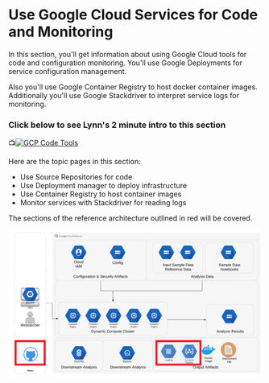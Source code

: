 # Use Google Cloud Services for Code and Monitoring

In this section, you'll get information about using Google Cloud tools for code and configuration monitoring.  You'll use Google Deployments for service configuration management.  

Also you'll use Google Container Registry to host docker container images.  Additionally you'll use Google Stackdriver to interpret service logs for monitoring.

### Click below to see Lynn's 2 minute intro to this section  
📺[![GCP Code Tools](http://img.youtube.com/vi/6QL1yyP2iGM/0.jpg)](http://www.youtube.com/watch?v=6QL1yyP2iGM "Intro GCP Services for Cool Tools")

Here are the topic pages in this section:

- Use Source Repositories for code 
- Use Deployment manager to deploy infrastructure
- Use Container Registry to host container images
- Monitor services with Stackdriver for reading logs

The sections of the reference architecture outlined in red will be covered.

[![gcp-iam](/images/tools.png)]()
